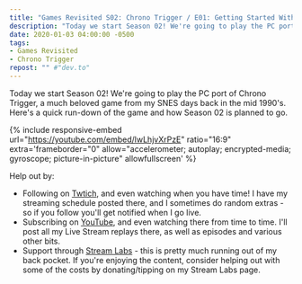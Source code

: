 ```yaml
---
title: "Games Revisited S02: Chrono Trigger / E01: Getting Started With Chrono Trigger"
description: "Today we start Season 02! We're going to play the PC port of Chrono Trigger, a much beloved game from my SNES days back in the mid 1990's. Here's a quick run-down of the game and how Season 02 is planned to go."
date: 2020-01-03 04:00:00 -0500
tags:
- Games Revisited
- Chrono Trigger
repost: "" #"dev.to"
---
```


Today we start Season 02! We're going to play the PC port of Chrono Trigger, a much beloved game from my SNES days back in the mid 1990's. Here's a quick run-down of the game and how Season 02 is planned to go.
<!--more-->

{% include responsive-embed url="https://youtube.com/embed/lwLhjvXrPzE" ratio="16:9" extra='frameborder="0" allow="accelerometer; autoplay; encrypted-media; gyroscope; picture-in-picture" allowfullscreen' %}

Help out by:
 * Following on [Twtich](https://twitch.tv/AnonJr_Live), and even watching when you have time! I have my streaming schedule posted there, and I sometimes do random extras - so if you follow you'll get notified when I go live.
 * Subscribing on [YouTube](http://www.youtube.com/channel/UCXafqhKHbkSUIrq0LAuu0tw), and even watching there from time to time. I'll post all my Live Stream replays there, as well as episodes and various other bits.
 * Support through [Stream Labs](https://streamlabs.com/anonjr_live) - this is pretty much running out of my back pocket. If you're enjoying the content, consider helping out with some of the costs by donating/tipping on my Stream Labs page.